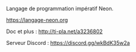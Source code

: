 Langage de programmation impératif Neon.

https://langage-neon.org

Doc et plus : http://ti-pla.net/a3236802

Serveur Discord : https://discord.gg/wkBdK35w2a
